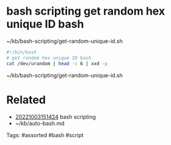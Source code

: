 # bash scripting get random hex unique ID bash
~/kb/bash-scripting/get-random-unique-id.sh
```bash
#!/bin/bash
# get random hex unique ID bash
cat /dev/urandom | head -c 6 | xxd -p
```

~/kb/bash-scripting/get-random-unique-id.sh
# Related
- [20221003151424](/zet/20221003151424/README.md) bash scripting
- ~/kb/auto-bash.md

Tags:
    #assorted #bash #script

